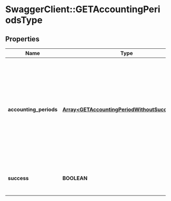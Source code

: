 # SwaggerClient::GETAccountingPeriodsType

## Properties
Name | Type | Description | Notes
------------ | ------------- | ------------- | -------------
**accounting_periods** | [**Array&lt;GETAccountingPeriodWithoutSuccessType&gt;**](GETAccountingPeriodWithoutSuccessType.md) | An array of all accounting periods on your tenant. The accounting periods are returned in ascending order of start date; that is, the latest period is returned first.  | [optional] 
**success** | **BOOLEAN** | Returns &#x60;true&#x60; if the request was processed successfully.  | [optional] 



